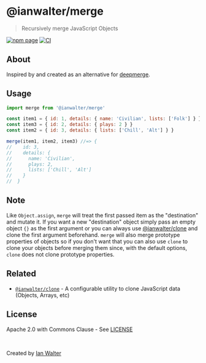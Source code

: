 # @ianwalter/merge
> Recursively merge JavaScript Objects

[![npm page][npmImage]][npmUrl]
[![CI][ciImage]][ciUrl]

## About

Inspired by and created as an alternative for [deepmerge][deepmergeUrl].

## Usage

```js
import merge from '@ianwalter/merge'

const item1 = { id: 1, details: { name: 'Civilian', lists: ['Folk'] } }
const item3 = { id: 2, details: { plays: 2 } }
const item2 = { id: 3, details: { lists: ['Chill', 'Alt'] } }

merge(item1, item2, item3) //=> {
//    id: 3,
//    details: {
//      name: 'Civilian',
//      plays: 2,
//      lists: ['Chill', 'Alt']
//    }
//  }
```

## Note

Like `Object.assign`, `merge` will treat the first passed item as the
"destination" and mutate it. If you want a new "destination" object simply pass
an empty object `{}` as the first argument or you can always use
[@ianwalter/clone][cloneUrl] and clone the first argument beforehand. `merge`
will also merge prototype properties of objects so if you don't want that you
can also use `clone` to clone your objects before merging them since, with the
default options, `clone` does not clone prototype properties.

## Related

* [`@ianwalter/clone`][cloneUrl] - A configurable utility to clone JavaScript
data (Objects, Arrays, etc)

## License

Apache 2.0 with Commons Clause - See [LICENSE][licenseUrl]

&nbsp;

Created by [Ian Walter](https://ianwalter.dev)

[npmImage]: https://img.shields.io/npm/v/@ianwalter/merge.svg
[npmUrl]: https://www.npmjs.com/package/@ianwalter/merge
[ciImage]: https://github.com/ianwalter/merge/workflows/CI/badge.svg
[ciUrl]: https://github.com/ianwalter/merge/actions
[cloneUrl]: https://github.com/ianwalter/clone
[deepmergeUrl]: https://github.com/TehShrike/deepmerge
[licenseUrl]: https://github.com/ianwalter/merge/blob/master/LICENSE
